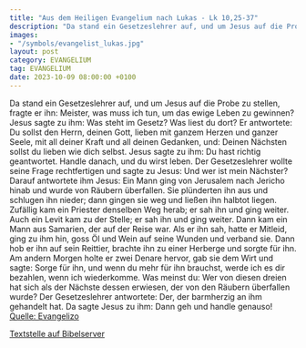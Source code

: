 ```yaml
---
title: "Aus dem Heiligen Evangelium nach Lukas - Lk 10,25-37"
description: "Da stand ein Gesetzeslehrer auf, und um Jesus auf die Probe zu stellen, fragte er ihn: Meister, was muss ich tun, um das ewige Leben zu gewinnen? Jesus sagte zu ihm: Was steht im Gesetz? Was liest du dort? Er antwortete: Du sollst den Herrn, deinen Gott, lieben mit ganzem Herzen ...."
images:
- "/symbols/evangelist_lukas.jpg"
layout: post
category: EVANGELIUM
tag: EVANGELIUM
date: 2023-10-09 08:00:00 +0100
---
```

Da stand ein Gesetzeslehrer auf, und um Jesus auf die Probe zu stellen, fragte er ihn: Meister, was muss ich tun, um das ewige Leben zu gewinnen?
Jesus sagte zu ihm: Was steht im Gesetz? Was liest du dort?
Er antwortete: Du sollst den Herrn, deinen Gott, lieben mit ganzem Herzen und ganzer Seele, mit all deiner Kraft und all deinen Gedanken, und: Deinen Nächsten sollst du lieben wie dich selbst.<!--more-->
Jesus sagte zu ihm: Du hast richtig geantwortet. Handle danach, und du wirst leben.
Der Gesetzeslehrer wollte seine Frage rechtfertigen und sagte zu Jesus: Und wer ist mein Nächster?
Darauf antwortete ihm Jesus: Ein Mann ging von Jerusalem nach Jericho hinab und wurde von Räubern überfallen. Sie plünderten ihn aus und schlugen ihn nieder; dann gingen sie weg und ließen ihn halbtot liegen.
Zufällig kam ein Priester denselben Weg herab; er sah ihn und ging weiter.
Auch ein Levit kam zu der Stelle; er sah ihn und ging weiter.
Dann kam ein Mann aus Samarien, der auf der Reise war. Als er ihn sah, hatte er Mitleid,
ging zu ihm hin, goss Öl und Wein auf seine Wunden und verband sie. Dann hob er ihn auf sein Reittier, brachte ihn zu einer Herberge und sorgte für ihn.
Am andern Morgen holte er zwei Denare hervor, gab sie dem Wirt und sagte: Sorge für ihn, und wenn du mehr für ihn brauchst, werde ich es dir bezahlen, wenn ich wiederkomme.
Was meinst du: Wer von diesen dreien hat sich als der Nächste dessen erwiesen, der von den Räubern überfallen wurde?
Der Gesetzeslehrer antwortete: Der, der barmherzig an ihm gehandelt hat. Da sagte Jesus zu ihm: Dann geh und handle genauso!<br>
[Quelle: Evangelizo](https://evangeliumtagfuertag.org/DE/gospel)

[Textstelle auf Bibelserver](https://www.bibleserver.com/EU/Lukas10,25-37)
